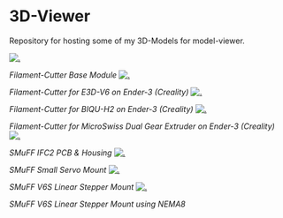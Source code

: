 # 3D-Viewer

Repository for hosting some of my 3D-Models for model-viewer.

[![.](posters/FCBM.png)](https://technik-gegg.github.io/3D-Viewer/FCBM.html)

*Filament-Cutter Base Module*
[![.](posters/FCE3DV6.png)](https://technik-gegg.github.io/3D-Viewer/FCE3DV6.html)

*Filament-Cutter for E3D-V6 on Ender-3 (Creality)*
[![.](posters/FCBIQUH2.png)](https://technik-gegg.github.io/3D-Viewer/FCBIQUH2.html)

*Filament-Cutter for BIQU-H2 on Ender-3 (Creality)*
[![.](posters/FCMSWISS.png)](https://technik-gegg.github.io/3D-Viewer/FCMSWISS.html)

*Filament-Cutter for MicroSwiss Dual Gear Extruder on Ender-3 (Creality)*
[![.](posters/IFC2ESP32.png)](https://technik-gegg.github.io/3D-Viewer/IFC2ESP32.html)

*SMuFF IFC2 PCB & Housing*
[![.](posters/SCSMALL.png)](https://technik-gegg.github.io/3D-Viewer/SCSMALL.html)

*SMuFF Small Servo Mount*
[![.](posters/V6S.png)](https://technik-gegg.github.io/3D-Viewer/V6S.html)

*SMuFF V6S Linear Stepper Mount*
[![.](posters/V6SNEMA8.png)](https://technik-gegg.github.io/3D-Viewer/V6SNEMA8.html)

*SMuFF V6S Linear Stepper Mount using NEMA8*